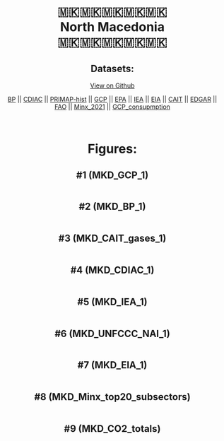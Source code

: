 
<center>
<h1 align="center">
🇲🇰🇲🇰🇲🇰🇲🇰🇲🇰
<br>
North Macedonia
<br>
🇲🇰🇲🇰🇲🇰🇲🇰🇲🇰
</h1>
<h2>Datasets:</h2>
<p><a href="https://github.com/dquintani/GreenhouseData/tree/master/country_data/MKD_North Macedonia/data">View on Github</a>
<br></p><p><a href="data/MKD_BP.csv">BP</a> || <a href="data/MKD_CDIAC.csv">CDIAC</a> || <a href="data/MKD_PRIMAP-hist.csv">PRIMAP-hist</a> || <a href="data/MKD_GCP.csv">GCP</a> || <a href="data/MKD_EPA.csv">EPA</a> || <a href="data/MKD_IEA.csv">IEA</a> || <a href="data/MKD_EIA.csv">EIA</a> || <a href="data/MKD_CAIT.csv">CAIT</a> || <a href="data/MKD_EDGAR.csv">EDGAR</a> || <a href="data/MKD_FAO.csv">FAO</a> || <a href="data/MKD_Minx_2021.csv">Minx_2021</a> || <a href="data/MKD_GCP_consupmption.csv">GCP_consupmption</a></p><p><br></p>
<h1>Figures:</h1><h2>#1 (MKD_GCP_1)</h2>
<p><img alt="" src="figures/MKD_GCP_1.png" /></p><h2>#2 (MKD_BP_1)</h2>
<p><img alt="" src="figures/MKD_BP_1.png" /></p><h2>#3 (MKD_CAIT_gases_1)</h2>
<p><img alt="" src="figures/MKD_CAIT_gases_1.png" /></p><h2>#4 (MKD_CDIAC_1)</h2>
<p><img alt="" src="figures/MKD_CDIAC_1.png" /></p><h2>#5 (MKD_IEA_1)</h2>
<p><img alt="" src="figures/MKD_IEA_1.png" /></p><h2>#6 (MKD_UNFCCC_NAI_1)</h2>
<p><img alt="" src="figures/MKD_UNFCCC_NAI_1.png" /></p><h2>#7 (MKD_EIA_1)</h2>
<p><img alt="" src="figures/MKD_EIA_1.png" /></p><h2>#8 (MKD_Minx_top20_subsectors)</h2>
<p><img alt="" src="figures/MKD_Minx_top20_subsectors.png" /></p><h2>#9 (MKD_CO2_totals)</h2>
<p><img alt="" src="figures/MKD_CO2_totals.png" /></p>